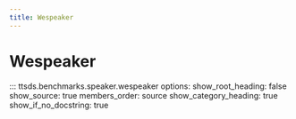 ```yaml
---
title: Wespeaker
---
```


# Wespeaker

::: ttsds.benchmarks.speaker.wespeaker
    options:
      show_root_heading: false
      show_source: true
      members_order: source
      show_category_heading: true
      show_if_no_docstring: true
